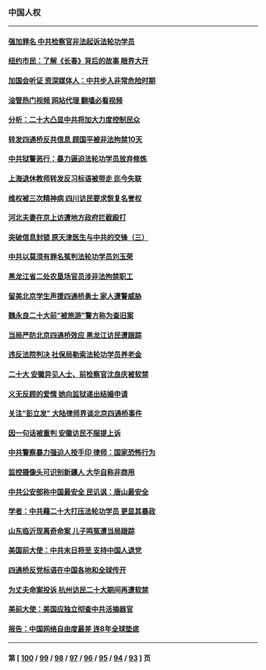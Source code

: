 ### 中国人权
---
#### [强加罪名 中共检察官非法起诉法轮功学员](../../pages/ncid278/n13852456.md?10280845) 
#### [纽约市民：了解《长春》背后的故事 眼界大开](../../pages/ncid278/n13853501.md?10280845) 
#### [加国会听证 资深媒体人：中共步入非常危险时期](../../pages/ncid278/n13853553.md?10280845) 
#### [油管热门视频 网站代理 翻墙必看视频](http://132.145.103.77:81/youtube.html?10280845)
#### [分析：二十大凸显中共将加大力度控制民众](../../pages/ncid278/n13853443.md?10280845) 
#### [转发四通桥反共信息 顾国平被非法拘禁10天](../../pages/ncid278/n13852888.md?10280845) 
#### [中共狱警恶行：暴力逼迫法轮功学员放弃修炼](../../pages/ncid278/n13851207.md?10280845) 
#### [上海退休教师转发反习标语被带走 迄今失联](../../pages/ncid278/n13852403.md?10280845) 
#### [维权被三次精神病 四川访民要求恢复名誉权](../../pages/ncid278/n13851812.md?10280845) 
#### [河北夫妻在京上访遭地方政府拦截殴打](../../pages/ncid278/n13851214.md?10280845) 
#### [突破信息封锁 原天津医生与中共的交锋（三）](../../pages/ncid278/n13849718.md?10280845) 
#### [中共以莫须有罪名冤判法轮功学员刘玉荣](../../pages/ncid278/n13850139.md?10280845) 
#### [黑龙江省二处农垦场官员涉非法拘禁职工](../../pages/ncid278/n13851061.md?10280845) 
#### [留美北京学生声援四通桥勇士 家人遭警威胁](../../pages/ncid278/n13850956.md?10280845) 
#### [魏永良二十大前“被旅游”警方称为查旧案](../../pages/ncid278/n13850621.md?10280845) 
#### [当局严防北京四通桥效应 黑龙江访民遭跟踪](../../pages/ncid278/n13850235.md?10280845) 
#### [违反法院判决 社保局勒索法轮功学员养老金](../../pages/ncid278/n13847343.md?10280845) 
#### [二十大 安徽异见人士、前检察官沈良庆被软禁](../../pages/ncid278/n13850071.md?10280845) 
#### [义无反顾的爱情 她向监狱递出结婚申请](../../pages/ncid278/n13849716.md?10280845) 
#### [关注“彭立发” 大陆律师界谈北京四通桥事件](../../pages/ncid278/n13849566.md?10280845) 
#### [因一句话被重判 安徽访民不服提上诉](../../pages/ncid278/n13849544.md?10280845) 
#### [中共警察暴力强迫人按手印 律师：国家恐怖行为](../../pages/ncid278/n13848797.md?10280845) 
#### [监控摄像头可识别新疆人 大华自称非商用](../../pages/ncid278/n13848882.md?10280845) 
#### [中共公安部称中国最安全 民讥讽：唐山最安全](../../pages/ncid278/n13848759.md?10280845) 
#### [学者：中共藉二十大打压法轮功学员 更显其暴政](../../pages/ncid278/n13847577.md?10280845) 
#### [山东临沂现离奇命案 儿子鸣冤遭当局跟踪](../../pages/ncid278/n13847716.md?10280845) 
#### [美国前大使：中共末日将至 支持中国人退党](../../pages/ncid278/n13848220.md?10280845) 
#### [四通桥反党标语在中国各地和全球传开](../../pages/ncid278/n13848108.md?10280845) 
#### [为丈夫命案投诉 杭州访民二十大期间再遭软禁](../../pages/ncid278/n13848051.md?10280845) 
#### [美前大使：美国应独立彻查中共活摘器官](../../pages/ncid278/n13848059.md?10280845) 
#### [报告：中国网络自由度最差 连8年全球垫底](../../pages/ncid278/n13847862.md?10280845) 

---
#### 第 [ [100](./100.md?10280845) / [99](./99.md?10280845) / [98](./98.md?10280845) / [97](./97.md?10280845) / [96](./96.md?10280845) / [95](./95.md?10280845) / [94](./94.md?10280845) / [93](./93.md?10280845) ] 页
